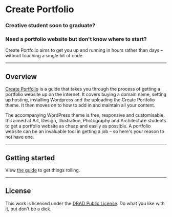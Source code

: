# Create Portfolio

### Creative student soon to graduate? 
### Need a portfolio website but don't know where to start?

Create Portfolio aims to get you up and running in hours rather than days – without touching a single bit of code.


---

## Overview

[Create Portfolio](http://createportfol.io) is a guide that takes you through the process of getting a portfolio website up on the internet. It covers buying a domain name, setting up hosting, installing Wordpress and the uploading the Create Portfolio theme. It then moves on to how to add in and maintain all your content.

The accompanying WordPress theme is free, responsive and customisable. It's aimed at Art, Design, Illustration, Photography and Architecture students to get a portfolio website as cheap and easily as possible. A portfolio website can be an invaluable tool in getting a job – so here's your reason to not have one.


---

## Getting started

View [the guide](http://createportfol.io/guide) to get things rolling.


---

## License
This work is licensed under the [DBAD Public License](http://www.dbad-license.org). Do what you like with it, but don't be a dick.